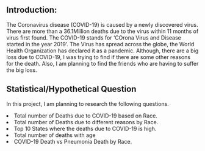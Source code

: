
## Introduction:
The Coronavirus disease (COVID-19) is caused by a newly discovered virus. There are more than a 36.1Million deaths due to the virus within 11 months of virus first found. The COVID-19 stands for ‘COrona Virus and Disease started in the year 2019’. The Virus has spread across the globe, the World Health Organization has declared it as a pandemic. Although, there are a big loss due to COVID-19, I was trying to find if there are some other reasons for the death. Also, I am planning to find the friends who are having to suffer the big loss.

## Statistical/Hypothetical Question
In this project, I am planning to research the following questions.
<li>Total number of Deaths due to COVID-19 based on Race.
<li>Total number of Deaths due to different reasons by Race.
<li>Top 10 States where the deaths due to COVID-19 is high.
<li>Total number of deaths with age 
<li>COVID-19 Death vs Pneumonia Death by Race.

